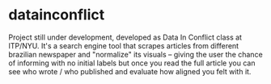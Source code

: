 # datainconflict
Project still under development, developed as Data In Conflict class at ITP/NYU. It's a search engine tool that scrapes articles from different brazilian newspaper and "normalize" its visuals – giving the user the chance of informing with no initial labels but once you read the full article you can see who wrote / who published and evaluate how aligned you felt with it.
